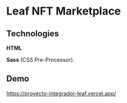 # **Leaf NFT Marketplace**


## **Technologies**
 **HTML**
 
 **Sass** (CSS Pre-Processor).

## **Demo**

https://proyecto-integrador-leaf.vercel.app/
